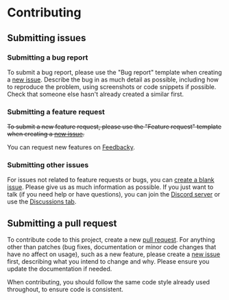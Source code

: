 # Contributing

## Submitting issues

### Submitting a bug report

To submit a bug report, please use the "Bug report" template when creating a [new issue](https://github.com/eartharoid/DiscordTickets/issues/new/choose). Describe the bug in as much detail as possible, including how to reproduce the problem, using screenshots or code snippets if possible. Check that someone else hasn't already created a similar first.

### Submitting a feature request

~~To submit a new feature request, please use the "Feature request" template when creating a [new issue](https://github.com/eartharoid/DiscordTickets/issues/new/choose).~~

You can request new features on [Feedbacky](https://app.feedbacky.net/b/dsctickets/).

### Submitting other issues

For issues not related to feature requests or bugs, you can [create a blank issue](https://github.com/eartharoid/DiscordTickets/issues/new). Please give us as much information as possible. If you just want to talk (if you need help or have questions), you can join the [Discord server](https://go.eartharoid.me/discord) or use the [Discussions tab](https://github.com/eartharoid/DiscordTickets/discussions).

## Submitting a pull request

To contribute code to this project, create a new [pull request](https://github.com/eartharoid/DiscordTickets/pulls). For anything other than patches (bug fixes, documentation or minor code changes that have no affect on usage), such as a new feature, please create a  [new issue](https://github.com/eartharoid/DiscordTickets/issues/new/choose) first, describing what you intend to change and why. Please ensure you update the documentation if needed.

When contributing, you should follow the same code style already used throughout, to ensure code is consistent.
